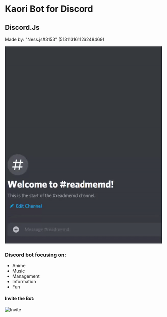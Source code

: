 # Kaori Bot for Discord

## Discord.Js

Made by: "Ness.js#3153" (513113161126248469)

![Preview](https://github.com/BestNessPT/BotKaoriDiscord/blob/master/readme.gif)

### Discord bot focusing on:
 
 * Anime
 * Music
 * Management
 * Information
 * Fun

#### Invite the Bot:

![Invite](https://discord.com/api/oauth2/authorize?client_id=730092279326441574&permissions=8&scope=bot)
